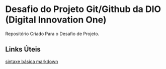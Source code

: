 # Desafio do Projeto Git/Github da DIO (Digital Innovation One)
Repositório Criado Para o Desafio de Projeto.

## Links Úteis
[sintaxe básica markdown](https://www.markdownguide.org/basic-syntax/)
